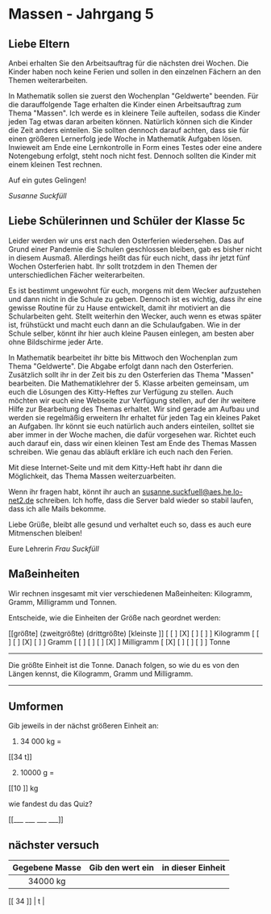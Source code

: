 <!--
author: Susanne Suckfüll
email: su-aes@masannek.de
language: de
narrator: German Female
script: url.js

View this file on https://liascript.github.io/course/?https://raw.githubusercontent.com/SUC-AES/Mathematik-5/master/2_Massen_1.md
-->

# Massen - Jahrgang 5

## Liebe Eltern

Anbei erhalten Sie den Arbeitsauftrag für die nächsten drei Wochen. Die Kinder haben noch keine Ferien und sollen in den einzelnen Fächern an den Themen weiterarbeiten.

In Mathematik sollen sie zuerst den Wochenplan "Geldwerte" beenden. Für die darauffolgende Tage erhalten die Kinder einen Arbeitsauftrag zum Thema "Massen". Ich werde es in kleinere Teile aufteilen, sodass die Kinder jeden Tag etwas daran arbeiten können. Natürlich können sich die Kinder die Zeit anders einteilen. Sie sollten dennoch darauf achten, dass sie für einen größeren Lernerfolg jede Woche in Mathematik Aufgaben lösen. Inwieweit am Ende eine Lernkontrolle in Form eines Testes oder eine andere Notengebung erfolgt, steht noch nicht fest. Dennoch sollten die Kinder mit einem kleinen Test rechnen.

Auf ein gutes Gelingen!

*Susanne Suckfüll*


## Liebe Schülerinnen und Schüler der Klasse 5c

Leider werden wir uns erst nach den Osterferien wiedersehen. Das auf Grund einer Pandemie die Schulen geschlossen bleiben, gab es bisher nicht in diesem Ausmaß. Allerdings heißt das für euch nicht, dass ihr jetzt fünf Wochen Osterferien habt. Ihr sollt trotzdem in den Themen der unterschiedlichen Fächer weiterarbeiten.

Es ist bestimmt ungewohnt für euch, morgens mit dem Wecker aufzustehen und dann nicht in die Schule zu geben. Dennoch ist es wichtig, dass ihr eine gewisse Routine für zu Hause entwickelt, damit ihr motiviert an die Schularbeiten geht. Stellt weiterhin den Wecker, auch wenn es etwas später ist, frühstückt und macht euch dann an die Schulaufgaben. Wie in der Schule selber, könnt ihr hier auch kleine Pausen einlegen, am besten aber ohne Bildschirme jeder Arte.

In Mathematik bearbeitet ihr bitte bis Mittwoch den Wochenplan zum Thema "Geldwerte". Die Abgabe erfolgt dann nach den Osterferien. Zusätzlich sollt ihr in der Zeit bis zu den Osterferien das Thema "Massen" bearbeiten. Die Mathematiklehrer der 5. Klasse arbeiten gemeinsam, um euch die Lösungen des Kitty-Heftes zur Verfügung zu stellen. Auch möchten wir euch eine Webseite zur Verfügung stellen, auf der ihr weitere Hilfe zur Bearbeitung des Themas erhaltet. Wir sind gerade am Aufbau und werden sie regelmäßig erweitern
Ihr erhaltet für jeden Tag ein kleines Paket an Aufgaben. Ihr könnt sie euch natürlich auch anders einteilen, solltet sie aber immer in der Woche machen, die dafür vorgesehen war. Richtet euch auch darauf ein, dass wir einen kleinen Test am Ende des Themas Massen schreiben. Wie genau das abläuft erkläre ich euch nach den Ferien.

Mit diese Internet-Seite und mit dem Kitty-Heft habt ihr dann die Möglichkeit, das Thema Massen weiterzuarbeiten.

Wenn ihr fragen habt, könnt ihr auch an susanne.suckfuell@aes.he.lo-net2.de schreiben. Ich hoffe, dass die Server bald wieder so stabil laufen, dass ich alle Mails bekomme.

Liebe Grüße, bleibt alle gesund und verhaltet euch so, dass es auch eure Mitmenschen bleiben!

Eure Lehrerin *Frau Suckfüll*


## Maßeinheiten
Wir rechnen insgesamt mit vier verschiedenen Maßeinheiten: Kilogramm, Gramm, Milligramm und Tonnen.

Entscheide, wie die Einheiten der Größe nach geordnet werden:

[[größte] (zweitgrößte) (drittgrößte) [kleinste ]]
[ [ ]           [X]          [ ]           [ ]    ] Kilogramm
[   [ ]          [ ]          [X]          [ ]    ] Gramm
[   [ ]          [ ]          [ ]          [X]    ] Milligramm
[   [X]          [ ]           [ ]          [ ]  ] Tonne
***********************************************************************


Die größte Einheit ist die Tonne. Danach folgen, so wie du es von den Längen kennst, die Kilogramm, Gramm und Milligramm.

***********************************************************************

## Umformen

Gib jeweils in der nächst größeren Einheit an:

1. 34 000 kg =

[[34 t]]

2. 10000 g =

[[10 ]]
kg

wie fandest du das Quiz?

[[___ ___ ___ ___]]

## nächster versuch

| Gegebene Masse        | Gib den wert ein  | in dieser Einheit |
|:---------------------:| -----------------:| ----------------- |
| 34000 kg              |

[[ 34 ]]
         | t                 |
